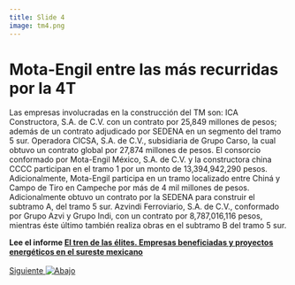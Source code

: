 ```yaml
---
title: Slide 4
image: tm4.png
---
```


# Mota-Engil entre las más recurridas por la 4T

Las empresas involucradas en la construcción del TM son: ICA Constructora, S.A. de C.V. con un contrato por 25,849 millones de pesos; además de un contrato adjudicado por SEDENA en un segmento del tramo 5 sur. Operadora CICSA, S.A. de C.V., subsidiaria de Grupo Carso, la cual obtuvo un contrato global por 27,874 millones de pesos. El consorcio conformado por Mota-Engil México, S.A. de C.V. y la constructora china CCCC participan en el tramo 1 por un monto de 13,394,942,290 pesos. Adicionalmente, Mota-Engil participa en un tramo localizado entre Chiná y Campo de Tiro en Campeche por más de 4 mil millones de pesos. Adicionalmente obtuvo un contrato por la SEDENA para construir el subtramo A, del tramo 5 sur. Azvindi Ferroviario, S.A. de C.V., conformado por Grupo Azvi y Grupo Indi, con un contrato por 8,787,016,116 pesos, mientras éste último también realiza obras en el subtramo B del tramo 5 sur.


**Lee el informe [El tren de las élites. Empresas beneficiadas y proyectos energéticos en el sureste mexicano](/informeTM/)**
<br>
<br>
<a class="moveSectionDown" href="#">Siguiente <img class="down-arrow" src="{{ site.baseurl }}/assets/img/arrow-down-solid.svg" alt="Abajo"></a>
